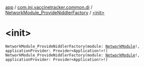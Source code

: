 [app](../../index.md) / [com.jnj.vaccinetracker.common.di](../index.md) / [NetworkModule_ProvideNiddlerFactory](index.md) / [&lt;init&gt;](./-init-.md)

# &lt;init&gt;

`NetworkModule_ProvideNiddlerFactory(module: `[`NetworkModule`](../-network-module/index.md)`!, applicationProvider: Provider<Application!>!)`
`NetworkModule_ProvideNiddlerFactory(module: `[`NetworkModule`](../-network-module/index.md)`!, applicationProvider: Provider<Application!>!)`